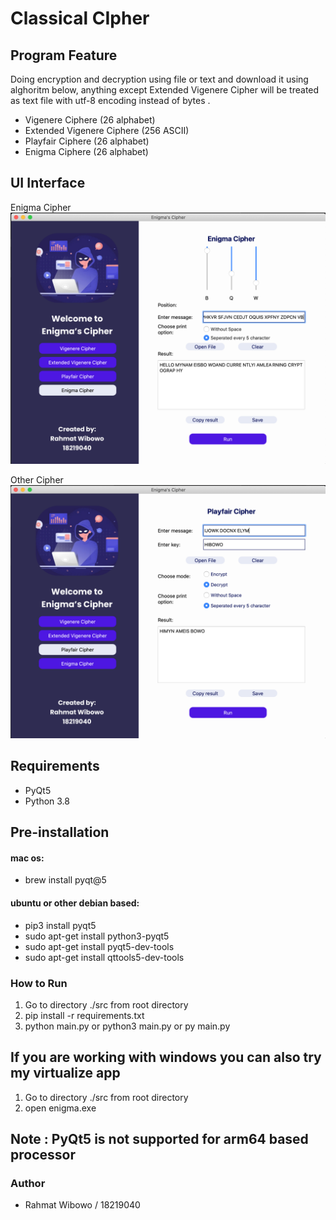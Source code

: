 # Classical CIpher

## Program Feature
Doing encryption and decryption using file or text and download it using alghoritm below, anything except Extended Vigenere Cipher will be treated as text file with utf-8 encoding instead of bytes .
* Vigenere Ciphere (26 alphabet)
* Extended Vigenere Ciphere (256 ASCII)
* Playfair Ciphere (26 alphabet)
* Enigma Ciphere (26 alphabet)

## UI Interface
Enigma Cipher
<img src="doc/Enigma_GUI.png">

Other Cipher
<img src="doc/Other_GUI.png">
## Requirements
* PyQt5 
* Python 3.8


## Pre-installation
#### mac os: 
* brew install pyqt@5
#### ubuntu or other debian based:
* pip3 install pyqt5  
* sudo apt-get install python3-pyqt5  
* sudo apt-get install pyqt5-dev-tools
* sudo apt-get install qttools5-dev-tools

### How to Run
1. Go to directory ./src from root directory
2. pip install -r requirements.txt
3. python main.py or python3 main.py or py main.py

## If you are working with windows you can also try my virtualize app
1. Go to directory ./src from root directory
2. open enigma.exe

## Note : PyQt5 is not supported for arm64 based processor
### Author
* Rahmat Wibowo / 18219040